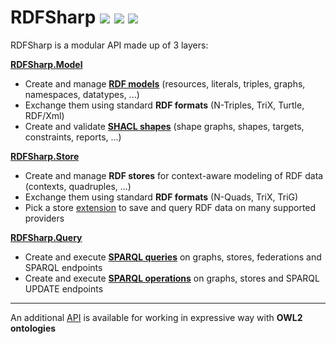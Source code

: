 # RDFSharp <a href="https://github.com/mdesalvo/RDFSharp/releases"><img src="https://img.shields.io/nuget/v/RDFSharp?style=flat-square&color=abcdef&logo=nuget&label=version"/></a> <a href="https://www.nuget.org/packages/RDFSharp"><img src="https://img.shields.io/nuget/dt/RDFSharp?style=flat-square&color=abcdef&logo=nuget&label=downloads"/></a> <a href="https://app.codecov.io/gh/mdesalvo/RDFSharp"><img src="https://img.shields.io/codecov/c/github/mdesalvo/RDFSharp?style=flat-square&color=04aa6d&logo=codecov&label=coverage"/></a>

RDFSharp is a modular API made up of 3 layers: 

<b><a href="https://github.com/mdesalvo/RDFSharp/releases/download/v3.14.0/RDFSharp.Model-3.14.0.pdf">RDFSharp.Model</a></b>
<ul>
    <li>Create and manage <b><a href="https://www.w3.org/TR/rdf11-primer/">RDF models</a></b> (resources, literals, triples, graphs, namespaces, datatypes, ...)</li>
    <li>Exchange them using standard <b>RDF formats</b> (N-Triples, TriX, Turtle, RDF/Xml)</li>
    <li>Create and validate <b><a href="https://www.w3.org/TR/shacl/">SHACL shapes</a></b> (shape graphs, shapes, targets, constraints, reports, ...)</b></li>
</ul>

<b><a href="https://github.com/mdesalvo/RDFSharp/releases/download/v3.14.0/RDFSharp.Store-3.14.0.pdf">RDFSharp.Store</a></b>
<ul>
    <li>Create and manage <b>RDF stores</b> for context-aware modeling of RDF data (contexts, quadruples, ...)</li>
    <li>Exchange them using standard <b>RDF formats</b> (N-Quads, TriX, TriG)</li>
    <li>Pick a store <a href="https://github.com/mdesalvo/RDFSharp.Extensions">extension</a> to save and query RDF data on many supported providers</li>
</ul>

<b><a href="https://github.com/mdesalvo/RDFSharp/releases/download/v3.14.0/RDFSharp.Query-3.14.0.pdf">RDFSharp.Query</a></b>
<ul>
    <li>Create and execute <b><a href="https://www.w3.org/TR/sparql11-query/">SPARQL queries</a></b> on graphs, stores, federations and SPARQL endpoints</li>
    <li>Create and execute <b><a href="https://www.w3.org/TR/sparql11-update/">SPARQL operations</a></b> on graphs, stores and SPARQL UPDATE endpoints</li>
</ul>
<hr/>
An additional <a href="https://github.com/mdesalvo/OWLSharp">API</a> is available for working in expressive way with <b>OWL2 ontologies</b>
